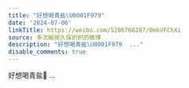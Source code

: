 ```yaml
---
title: "好想喝青盐\U0001F979"
date: '2024-07-06'
linkTitle: https://weibo.com/5286768287/OmkVFChXi
source: 多次婉拒久保织织的微博
description: "好想喝青盐\U0001F979  ..."
disable_comments: true
---
```

好想喝青盐🥹  ...